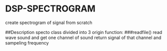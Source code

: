 # DSP-SPECTROGRAM
create spectrogram of signal from scratch

##Description
specto class divided into 3 origin function:
###readfile()
read wave sound and get one channel of sound 
return signal of that channel and sampeling frequency
